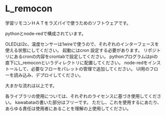 # L_remocon
学習リモコンＨＡＴをラズパイで使うためのソフトウェアです。

pythonとnode-redで構成されています。

OLEDはi2c、温度センサーは1wireで使うので、それぞれのインターフェースを使える状態にしてください。
起動にはcron
設定する必要があります。
リポジトリにあるcronの内容をcrontabで設定してください。
pythonプログラムはpiの直下にL_remoconというディレクトリに配置してください。
node-redをインストールして、必要なフローをパレットの管理で追加してください。
UI用のフローを読み込み、デプロイしてください。

大まかな流れは以上です。

各ライブラリの使用については、それぞれのライセンスに基づき使用してください。
kawabataの書いた部分はフリーです。
ただし、これを使用するにあたり、あらゆる責任は使用者にあることを理解の上使用してください。



　
